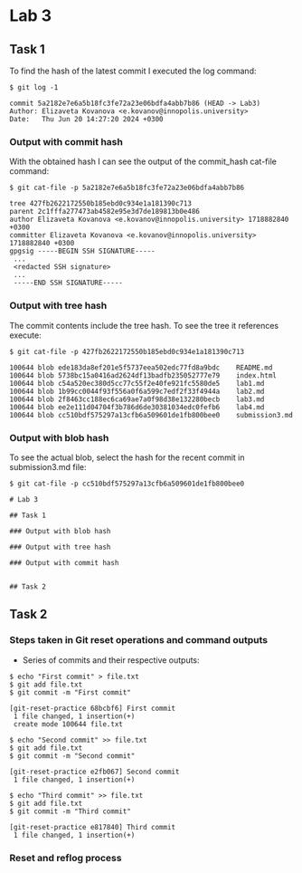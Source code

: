 # Lab 3

## Task 1
To find the hash of the latest commit I executed the log command:
```
$ git log -1

commit 5a2182e7e6a5b18fc3fe72a23e06bdfa4abb7b86 (HEAD -> Lab3)
Author: Elizaveta Kovanova <e.kovanov@innopolis.university>
Date:   Thu Jun 20 14:27:20 2024 +0300
```

### Output with commit hash
With the obtained hash I can see the output of the commit_hash cat-file command:
```
$ git cat-file -p 5a2182e7e6a5b18fc3fe72a23e06bdfa4abb7b86

tree 427fb2622172550b185ebd0c934e1a181390c713
parent 2c1fffa277473ab4582e95e3d7de189813b0e486
author Elizaveta Kovanova <e.kovanov@innopolis.university> 1718882840 +0300
committer Elizaveta Kovanova <e.kovanov@innopolis.university> 1718882840 +0300
gpgsig -----BEGIN SSH SIGNATURE-----
 ...
 <redacted SSH signature>
 ...
 -----END SSH SIGNATURE-----

```

### Output with tree hash
The commit contents include the tree hash. To see the tree it references execute:
```
$ git cat-file -p 427fb2622172550b185ebd0c934e1a181390c713

100644 blob ede183da8ef201e5f5737eea502edc77fd8a9bdc	README.md
100644 blob 5738bc15a0416ad2624df13badfb235052777e79	index.html
100644 blob c54a520ec380d5cc77c55f2e40fe921fc5580de5	lab1.md
100644 blob 1b99cc0044f93f556a0f6a599c7edf2f33f4944a	lab2.md
100644 blob 2f8463cc188ec6ca69ae7a0f98d38e132280becb	lab3.md
100644 blob ee2e111d04704f3b786d6de30381034edc0fefb6	lab4.md
100644 blob cc510bdf575297a13cfb6a509601de1fb800bee0	submission3.md

```

### Output with blob hash
To see the actual blob, select the hash for the recent commit in submission3.md file:
```
$ git cat-file -p cc510bdf575297a13cfb6a509601de1fb800bee0

# Lab 3

## Task 1

### Output with blob hash

### Output with tree hash

### Output with commit hash


## Task 2
```

## Task 2

### Steps taken in Git reset operations and command outputs

* Series of commits and their respective outputs:
```
$ echo "First commit" > file.txt
$ git add file.txt 
$ git commit -m "First commit"

[git-reset-practice 68bcbf6] First commit
 1 file changed, 1 insertion(+)
 create mode 100644 file.txt
```
```
$ echo "Second commit" >> file.txt
$ git add file.txt 
$ git commit -m "Second commit"

[git-reset-practice e2fb067] Second commit
 1 file changed, 1 insertion(+)

```
```
$ echo "Third commit" >> file.txt
$ git add file.txt 
$ git commit -m "Third commit"

[git-reset-practice e817840] Third commit
 1 file changed, 1 insertion(+)

```

### Reset and reflog process